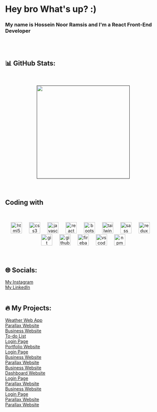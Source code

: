<h1 align="left">Hey bro What's up? :)</h1>
<h3>My name is Hossein Noor Ramsis and I'm a React Front-End Developer</h3>
<br />
<br />

###

<h2>📊 GitHub Stats:</h1>
<br />
<br />
<div align="center">
<a href=""><img height="300px" src="https://github-readme-stats.vercel.app/api/top-langs/?username=Hossein-Noor-Ramsis&theme=dark&hide_border=false&include_all_commits=false&count_private=false&layout=compact"></a></br>
</div>
<br />
<br />

###

<h2 align="left">Coding with</h2>

<br />
<br />
<div align="center">
  <img src="https://cdn.jsdelivr.net/gh/devicons/devicon/icons/html5/html5-original.svg" height="36" alt="html5 logo"  />
  <img width="15" />
  <img src="https://cdn.jsdelivr.net/gh/devicons/devicon/icons/css3/css3-original.svg" height="36" alt="css3 logo"  />
  <img width="15" />
  <img src="https://cdn.jsdelivr.net/gh/devicons/devicon/icons/javascript/javascript-original.svg" height="36" alt="javascript logo"  />
  <img width="15" />
  <img src="https://cdn.jsdelivr.net/gh/devicons/devicon/icons/react/react-original.svg" height="36" alt="react logo"  />
  <img width="15" />
<!--   <img src="https://cdn.jsdelivr.net/gh/devicons/devicon/icons/nextjs/nextjs-original.svg" height="36" alt="nextjs logo"  /> -->
<!--   <img width="15" /> -->
  <img src="https://skillicons.dev/icons?i=bootstrap" height="36" alt="bootstrap logo"  />
  <img width="15" />
  <img src="https://cdn.simpleicons.org/tailwindcss/06B6D4" height="36" alt="tailwindcss logo"  />
  <img width="15" />
  <img src="https://cdn.jsdelivr.net/gh/devicons/devicon/icons/sass/sass-original.svg" height="36" alt="sass logo"  />
  <img width="15" />
  <img src="https://cdn.jsdelivr.net/gh/devicons/devicon/icons/redux/redux-original.svg" height="36" alt="redux logo"  />
  <img width="15" />
  <img src="https://cdn.jsdelivr.net/gh/devicons/devicon/icons/git/git-original.svg" height="36" alt="git logo"  />
  <img width="15" />
  <img src="https://skillicons.dev/icons?i=github" height="36" alt="github logo"  />
  <img width="15" />
  <img src="https://cdn.jsdelivr.net/gh/devicons/devicon/icons/firebase/firebase-plain.svg" height="36" alt="firebase logo"  />
  <img width="15" />
  <img src="https://cdn.jsdelivr.net/gh/devicons/devicon/icons/vscode/vscode-original.svg" height="36" alt="vscode logo"  />
  <img width="15" />
  <img src="https://cdn.jsdelivr.net/gh/devicons/devicon/icons/npm/npm-original-wordmark.svg" height="36" alt="npm logo"  />
</div>
<br />
<br />

###

<h2>🌐 Socials:</h1>
<a href="https://www.instagram.com/hossein_noor_ramsis">My Instagram</a><br/>
<a href="https://www.linkedin.com/in/hossein-noor-ramsis">My LinkedIn</a>
<br />
<br />

###

<h2>🔥 My Projects:</h1>
<a href="https://c-1-hossein-noor-ramsis-projects.vercel.app">Weather Web App</a><br/>
<a href="https://hossein-noor-ramsis.github.io/D-8/">Parallax Website</a><br />
<a href="https://hossein-noor-ramsis.github.io/D-6/">Business Website</a><br />
<a href="https://hossein-noor-ramsis.github.io/E-5/">To-do List</a><br />
<a href="https://hossein-noor-ramsis.github.io/E-7/">Login Page</a><br />
<a href="https://hossein-noor-ramsis.github.io/D-2/">Portfolio Website</a><br />
<a href="https://hossein-noor-ramsis.github.io/E-3/">Login Page</a><br />
<a href="https://hossein-noor-ramsis.github.io/D-3/">Business Website</a><br />
<a href="https://hossein-noor-ramsis.github.io/D-7/">Parallax Website</a><br />
<a href="https://hossein-noor-ramsis.github.io/D-1/">Business Website</a><br />
<a href="https://hossein-noor-ramsis.github.io/D-4/">Dashboard Website</a><br />
<a href="https://hossein-noor-ramsis.github.io/E-2/">Login Page</a><br />
<a href="https://hossein-noor-ramsis.github.io/E-10/">Parallax Website</a><br />
<a href="https://hossein-noor-ramsis.github.io/E-1/">Business Website</a><br />
<a href="https://hossein-noor-ramsis.github.io/E-4/">Login Page</a><br />
<a href="https://hossein-noor-ramsis.github.io/E-9/">Parallax Website</a><br />
<a href="https://hossein-noor-ramsis.github.io/E-8/">Parallax Website</a><br />
<br />
<br />
